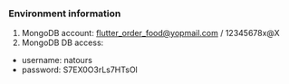 ### Environment information
1. MongoDB account: flutter_order_food@yopmail.com / 12345678x@X
2. MongoDB DB access: 
  - username: natours
  - password: S7EX0O3rLs7HTsOl 
